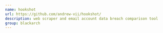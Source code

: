 ```yaml
---
name: hookshot
url: https://github.com/andrew-vii/hookshot/
description: web scraper and email account data breach comparison tool. URL : https://github.com/andrew-vii/hookshot/ Groups : blackarch blackarch-webapp blackarch-scanner blackarch-recon blackarch-social
group: blackarch
---
```

